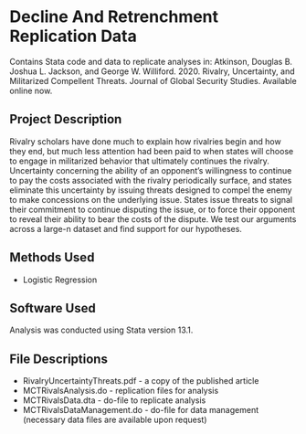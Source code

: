 # Decline And Retrenchment Replication Data
Contains Stata code and data to replicate analyses in: Atkinson, Douglas B. Joshua L. Jackson, and George W. Williford. 2020. ​Rivalry, Uncertainty, and Militarized Compellent Threats. Journal of Global Security Studies. Available online now.

## Project Description
Rivalry scholars have done much to explain how rivalries begin and how they end, but much less attention had been paid to when states will choose to engage in militarized behavior that ultimately continues the rivalry. Uncertainty concerning the ability of an opponent’s willingness to continue to pay the costs associated with the rivalry periodically surface, and states eliminate this uncertainty by issuing threats designed to compel the enemy to make concessions on the underlying issue. States issue threats to signal their commitment to continue disputing the issue, or to force their opponent to reveal their ability to bear the costs of the dispute. We test our arguments across a large-n dataset and find support for our hypotheses. 

## Methods Used
- Logistic Regression

## Software Used
Analysis was conducted using Stata version 13.1.

## File Descriptions
- RivalryUncertaintyThreats.pdf - a copy of the published article
- MCTRivalsAnalysis.do - replication files for analysis
- MCTRivalsData.dta - do-file to replicate analysis
- MCTRivalsDataManagement.do - do-file for data management (necessary data files are available upon request)